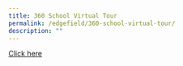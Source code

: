 ```yaml
---
title: 360 School Virtual Tour
permalink: /edgefield/360-school-virtual-tour/
description: ""
---
```

[Click here](https://360.theredmarker.com/F1WTsRk739/39296528p&9.3h&89.14t)